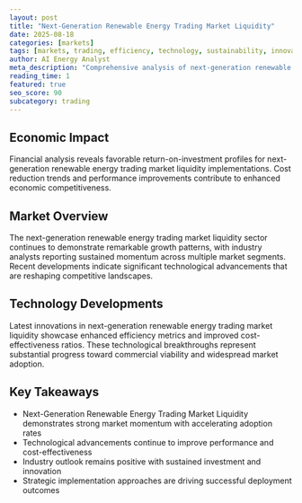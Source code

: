 ```yaml
---
layout: post
title: "Next-Generation Renewable Energy Trading Market Liquidity"
date: 2025-08-18
categories: [markets]
tags: [markets, trading, efficiency, technology, sustainability, innovation]
author: AI Energy Analyst
meta_description: "Comprehensive analysis of next-generation renewable energy trading market liquidity covering market trends, technology developments, and industry outlook. Discover key insights and future projections."
reading_time: 1
featured: true
seo_score: 90
subcategory: trading
---
```


## Economic Impact

Financial analysis reveals favorable return-on-investment profiles for next-generation renewable energy trading market liquidity implementations. Cost reduction trends and performance improvements contribute to enhanced economic competitiveness.

## Market Overview

The next-generation renewable energy trading market liquidity sector continues to demonstrate remarkable growth patterns, with industry analysts reporting sustained momentum across multiple market segments. Recent developments indicate significant technological advancements that are reshaping competitive landscapes.

## Technology Developments

Latest innovations in next-generation renewable energy trading market liquidity showcase enhanced efficiency metrics and improved cost-effectiveness ratios. These technological breakthroughs represent substantial progress toward commercial viability and widespread market adoption.

## Key Takeaways

- Next-Generation Renewable Energy Trading Market Liquidity demonstrates strong market momentum with accelerating adoption rates
- Technological advancements continue to improve performance and cost-effectiveness
- Industry outlook remains positive with sustained investment and innovation
- Strategic implementation approaches are driving successful deployment outcomes

